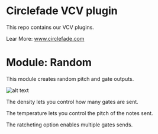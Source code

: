 
# Circlefade VCV plugin

This repo contains our VCV plugins.

Lear More: www.circlefade.com


# Module: Random 

This module creates random pitch and gate outputs.


![alt text](https://static.wixstatic.com/media/ed93a0_c8bfb29a915542139f95080f688d627f~mv2.png)

The density lets you control how many gates are sent.

The temperature lets you control the pitch of the notes sent.

The ratcheting option enables multiple gates sends.
